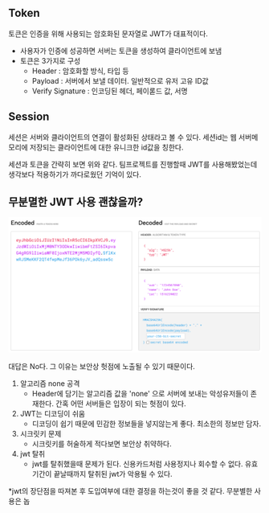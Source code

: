 ## Token

토큰은 인증을 위해 사용되는 암호화된 문자열로 JWT가 대표적이다.
- 사용자가 인증에 성공하면 서버는 토큰을 생성하여 클라이언트에 보냄
- 토큰은 3가지로 구성
  - Header : 암호화할 방식, 타입 등
  - Payload : 서버에서 보낼 데이터. 일반적으로 유저 고유 ID값
  - Verify Signature : 인코딩된 헤더, 페이롣드 값, 서명

## Session

세션은 서버와 클라이언트의 연결이 활성화된 상태라고 볼 수 있다. 세션id는 웹 서버메모리에 저장되는 클라이언트에 대한 유니크한 id값을 칭한다.


세션과 토큰을 간략히 보면 위와 같다.
팀프로젝트를 진행할때 JWT를 사용해봤었는데 생각보다 적용하기가 까다로웠던 기억이 있다.


## 무분멸한 JWT 사용 괜찮을까?
![image](../image/jwtDanger_image.png)

대답은 No다. 그 이유는 보안상 헛점에 노출될 수 있기 때문이다.

1. 알고리즘 none 공격
   - Header에 담기는 알고리즘 값을 'none' 으로 서버에 보내는 악성유저들이 존재한다. 간혹 어떤 서버들은 입장이 되는 헛점이 있다.
2. JWT는 디코딩이 쉬움
   - 디코딩이 쉽기 때문에 민감한 정보들을 넣지않는게 좋다. 최소한의 정보만 담자.
3. 시크릿키 문제
   - 시크릿키를 허술하게 적다보면 보안상 취약하다.
4. jwt 탈취
   - jwt를 탈취했을때 문제가 된다. 신용카드처럼 사용정지나 회수할 수 없다. 유효기간이 끝날때까지 탈취된 jwt가 악용될 수 있다.



*jwt의 장단점을 따져본 후 도입여부에 대한 결정을 하는것이 좋을 것 같다. 무분별한 사용은 놉

